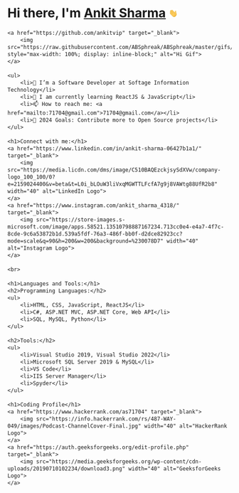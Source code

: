 <!DOCTYPE html>
<html lang="en">
<head>
    <meta charset="UTF-8">
    <meta name="viewport" content="width=device-width, initial-scale=1.0">
    <title>Ankit Sharma | Portfolio</title>
</head>
<body>
    <h1> Hi there, I'm <a href="https://www.linkedin.com/in/ankit-sharma-06427b1a1" target="_blank">Ankit Sharma</a>
        <img src="https://raw.githubusercontent.com/ABSphreak/ABSphreak/master/gifs/Hi.gif" width="4%" alt="Waving Hand"></h1>
    
    <a href="https://github.com/ankitvip" target="_blank">
        <img src="https://raw.githubusercontent.com/ABSphreak/ABSphreak/master/gifs/Hi.gif" style="max-width: 100%; display: inline-block;" alt="Hi Gif">
    </a>

    <ul>
        <li>🌱 I’m a Software Developer at Softage Information Technology</li>
        <li>💬 I am currently learning ReactJS & JavaScript</li>
        <li>📫 How to reach me: <a href="mailto:71704@gmail.com">71704@gmail.com</a></li>
        <li>🥅 2024 Goals: Contribute more to Open Source projects</li>
    </ul>

    <h1>Connect with me:</h1>
    <a href="https://www.linkedin.com/in/ankit-sharma-06427b1a1/" target="_blank">
        <img src="https://media.licdn.com/dms/image/C510BAQEzckjsySdXVw/company-logo_100_100/0?e=2159024400&v=beta&t=L0i_bLOuW3liVxqMGWTTLFcfA7g9j8VAWtg88UfR2b8" width="40" alt="LinkedIn Logo">
    </a>
    <a href="https://www.instagram.com/ankit_sharma_4318/" target="_blank">
        <img src="https://store-images.s-microsoft.com/image/apps.58521.13510798887167234.713cc0e4-e4a7-4f7c-8cde-9c6a53872b1d.539a5fdf-76a3-486f-bb0f-d2dce82923cc?mode=scale&q=90&h=200&w=200&background=%230078D7" width="40" alt="Instagram Logo">
    </a>
    
    <br>

    <h1>Languages and Tools:</h1>
    <h2>Programming Languages:</h2>
    <ul>
        <li>HTML, CSS, JavaScript, ReactJS</li>
        <li>C#, ASP.NET MVC, ASP.NET Core, Web API</li>
        <li>SQL, MySQL, Python</li>    
    </ul>

    <h2>Tools:</h2>
    <ul>
        <li>Visual Studio 2019, Visual Studio 2022</li>
        <li>Microsoft SQL Server 2019 & MySQL</li>
        <li>VS Code</li> 
        <li>IIS Server Manager</li>
        <li>Spyder</li>    
    </ul>

    <h1>Coding Profile</h1>
    <a href="https://www.hackerrank.com/as71704" target="_blank">
        <img src="https://info.hackerrank.com/rs/487-WAY-049/images/Podcast-ChannelCover-Final.jpg" width="40" alt="HackerRank Logo">
    </a>
    <a href="https://auth.geeksforgeeks.org/edit-profile.php" target="_blank">
        <img src="https://media.geeksforgeeks.org/wp-content/cdn-uploads/20190710102234/download3.png" width="40" alt="GeeksforGeeks Logo">
    </a>
</body>
</html>

